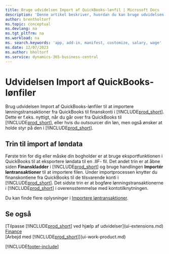 ```yaml
---
title: Bruge udvidelsen Import af QuickBooks-lønfil | Microsoft Docs
description: 'Denne artikel beskriver, hvordan du kan bruge udvidelsen til at importere gage- og løntransaktioner fra tjenesten QuickBooks.'
author: brentholtorf
ms.topic: conceptual
ms.devlang: na
ms.tgt_pltfrm: na
ms.workload: na
ms. search.keywords: 'app, add-in, manifest, customize, salary, wage'
ms.date: 12/07/2023
ms.author: bholtorf
ms.service: dynamics-365-business-central
---
```

# Udvidelsen Import af QuickBooks-lønfiler
Brug udvidelsen Import af QuickBooks-lønfiler til at importere lønningstransaktioner fra QuickBooks til finanskonti i [!INCLUDE[prod_short](includes/prod_short.md)]. Dette er f.eks. nyttigt, når du går over fra QuickBooks til [!INCLUDE[prod_short](includes/prod_short.md)], eller hvis du outsourcer din løn, men også ønsker at holde styr på den i [!INCLUDE[prod_short](includes/prod_short.md)].

## Trin til import af løndata
Første trin for dig eller måske din bogholder er at bruge eksportfunktionen i QuickBooks til at eksportere løndata til en .IIF- fil. Det andet trin er at åbne siden **Finanskladder** i [!INCLUDE[prod_short](includes/prod_short.md)] og bruge handlingen **Importér løntransaktioner** til at importere filen. Under importprocessen knytter du finanskontiene fra QuickBooks til de tilsvarende konti i [!INCLUDE[prod_short](includes/prod_short.md)]. Det sidste trin er at bogføre lønningstransaktionerne i [!INCLUDE[prod_short](includes/prod_short.md)] i overensstemmelse med kontotilknytningen. 

Du kan finde flere oplysninger i [Importere løntransaktioner](finance-how-import-payroll-transactions.md).

## Se også
[Tilpasse [!INCLUDE[prod_short](includes/prod_short.md)] ved hjælp af udvidelser](ui-extensions.md)    
[Finance](finance.md)    
[Arbejd med [!INCLUDE[prod_short](includes/prod_short.md)]](ui-work-product.md)


[!INCLUDE[footer-include](includes/footer-banner.md)]